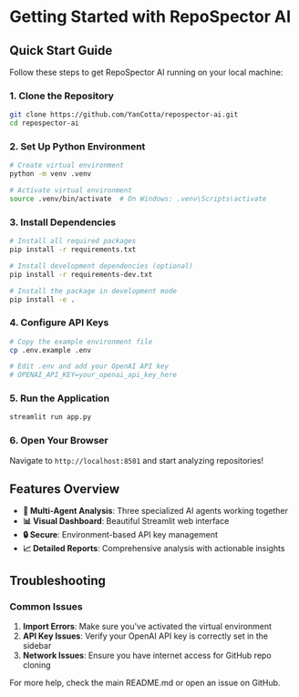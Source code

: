 # Getting Started with RepoSpector AI

## Quick Start Guide

Follow these steps to get RepoSpector AI running on your local machine:

### 1. Clone the Repository
```bash
git clone https://github.com/YanCotta/repospector-ai.git
cd repospector-ai
```

### 2. Set Up Python Environment
```bash
# Create virtual environment
python -m venv .venv

# Activate virtual environment
source .venv/bin/activate  # On Windows: .venv\Scripts\activate
```

### 3. Install Dependencies
```bash
# Install all required packages
pip install -r requirements.txt

# Install development dependencies (optional)
pip install -r requirements-dev.txt

# Install the package in development mode
pip install -e .
```

### 4. Configure API Keys
```bash
# Copy the example environment file
cp .env.example .env

# Edit .env and add your OpenAI API key
# OPENAI_API_KEY=your_openai_api_key_here
```

### 5. Run the Application
```bash
streamlit run app.py
```

### 6. Open Your Browser
Navigate to `http://localhost:8501` and start analyzing repositories!

## Features Overview

- **🤖 Multi-Agent Analysis**: Three specialized AI agents working together
- **📊 Visual Dashboard**: Beautiful Streamlit web interface
- **🔒 Secure**: Environment-based API key management
- **📈 Detailed Reports**: Comprehensive analysis with actionable insights

## Troubleshooting

### Common Issues

1. **Import Errors**: Make sure you've activated the virtual environment
2. **API Key Issues**: Verify your OpenAI API key is correctly set in the sidebar
3. **Network Issues**: Ensure you have internet access for GitHub repo cloning

For more help, check the main README.md or open an issue on GitHub.
